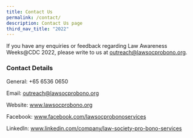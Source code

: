 ```yaml
---
title: Contact Us
permalink: /contact/
description: Contact Us page
third_nav_title: "2022"
---
```

If you have any enquiries or feedback regarding Law Awareness Weeks@CDC 2022, please write to us at <a href = "mailto: abc@example.com">outreach@lawsocprobono.org</a>.

### Contact Details

General: +65 6536 0650

Email: <a href = "mailto: abc@example.com">outreach@lawsocprobono.org</a>

Website: www.lawsocprobono.org

Facebook: www.facebook.com/lawsocprobonoservices

LinkedIn: www.linkedin.com/company/law-society-pro-bono-services